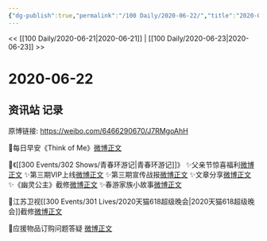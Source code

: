```yaml
---
{"dg-publish":true,"permalink":"/100 Daily/2020-06-22/","title":"2020-06-22","created":"2023-04-05T21:28:17.600+08:00","updated":"2023-04-05T21:30:01.470+08:00"}
---
```



<< [[100 Daily/2020-06-21\|2020-06-21]] | [[100 Daily/2020-06-23\|2020-06-23]] >>

# 2020-06-22

## 资讯站 记录

原博链接: https://weibo.com/6466290670/J7RMgoAhH

🌄每日早安《Think of Me》[微博正文](https://m.weibo.cn/6466290670/4518529813183624)

🌟《[[300 Events/302 Shows/青春环游记\|青春环游记]]》
✨父亲节惊喜福利[微博正文](https://m.weibo.cn/6466290670/4518412640149937)
✨第三期VIP上线[微博正文](https://m.weibo.cn/6466290670/4518604388128558)
✨第三期宣传战报[微博正文](https://m.weibo.cn/6466290670/4518608796349036)
✨文章分享[微博正文](https://m.weibo.cn/6466290670/4518650328124296)
✨《幽灵公主》截修[微博正文](https://m.weibo.cn/6466290670/4518659727658952)
✨春游家族小故事[微博正文](https://m.weibo.cn/6466290670/4518707700699847)

🌟江苏卫视[[300 Events/301 Lives/2020天猫618超级晚会\|2020天猫618超级晚会]]截修[微博正文](https://m.weibo.cn/6466290670/4518654991944473)

🌟应援物品订购问题答疑 [微博正文](https://m.weibo.cn/6466290670/4518726937027459)
